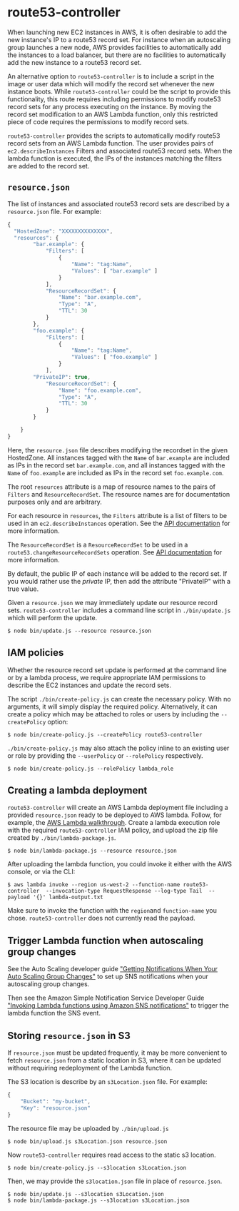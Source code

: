# route53-controller

When launching new EC2 instances in AWS, it is often desirable to add
the new instance's IP to a route53 record set.  For instance when an
autoscaling group launches a new node, AWS provides facilities to
automatically add the instances to a load balancer, but there are no
facilities to automatically add the new instance to a route53 record
set. 

An alternative option to `route53-controller` is to include a script
in the image or user data which will modify the record set whenever
the new instance boots.  While `route53-controller` could be the
script to provide this functionality, this route requires including
permissions to modify route53 record sets for any process executing on
the instance.  By moving the record set modification to an AWS Lambda
function, only this restricted piece of code requires the permissions
to modify record sets.

`route53-controller` provides the scripts to automatically modify
route53 record sets from an AWS Lambda function.  The user provides
pairs of `ec2.describeInstances` Filters and associated route53 record
sets.  When the lambda function is executed, the IPs of the instances
matching the filters are added to the record set.

## `resource.json`

The list of instances and associated route53 record sets are described
by a `resource.json` file.  For example:

```javascript
{
  "HostedZone": "XXXXXXXXXXXXXX",
  "resources": {
        "bar.example": {
            "Filters": [
                {
                    "Name": "tag:Name",
                    "Values": [ "bar.example" ]
                }
            ],
            "ResourceRecordSet": { 
                "Name": "bar.example.com",
                "Type": "A",
                "TTL": 30
            }
        },
        "foo.example": {
            "Filters": [
                {
                    "Name": "tag:Name",
                    "Values": [ "foo.example" ]
                }
            ],
	    "PrivateIP": true,
            "ResourceRecordSet": { 
                "Name": "foo.example.com",
                "Type": "A",
                "TTL": 30
            }
        }

    }
}
```

Here, the `resource.json` file describes modifying the recordset in
the given HostedZone.  All instances tagged with the `Name` of
`bar.example` are included as IPs in the record set `bar.example.com`,
and all instances tagged with the `Name` of `foo.example` are included
as IPs in the record set `foo.example.com`.

The root `resources` attribute is a map of resource names to the pairs
of `Filters` and `ResourceRecordSet`.  The resource names are for
documentation purposes only and are arbitrary.

For each resource in `resources`, the `Filters` attribute is a list of
filters to be used in an `ec2.describeInstances` operation.  See the
[API
documentation](http://docs.aws.amazon.com/AWSJavaScriptSDK/latest/AWS/EC2.html#describeInstances-property)
for more information.

The `ResourceRecordSet` is a `ResourceRecordSet` to be used in a
`route53.changeResourceRecordSets` operation.  See [API
documentation](http://docs.aws.amazon.com/AWSJavaScriptSDK/latest/AWS/Route53.html#changeResourceRecordSets-property)
for more information.

By default, the public IP of each instance will be added to the record
set.  If you would rather use the *private* IP, then add the attribute
"PrivateIP" with a true value.

Given a `resource.json` we may immediately update our resource record
sets.  `route53-controller` includes a command line script in
`./bin/update.js` which will perform the update.

```
$ node bin/update.js --resource resource.json
```

## IAM policies

Whether the resource record set update is performed at the command
line or by a lambda process, we require appropriate IAM permissions to
describe the EC2 instances and update the record sets.  

The script `./bin/create-policy.js` can create the necessary policy.
With no arguments, it will simply display the required policy.
Alternatively, it can create a policy which may be attached to roles
or users by including the `--createPolicy` option:

```
$ node bin/create-policy.js --createPolicy route53-controller
```

`./bin/create-policy.js` may also attach the policy inline to an
existing user or role by providing the `--userPolicy` or
`--rolePolicy` respectively.

```
$ node bin/create-policy.js --rolePolicy lambda_role
```

## Creating a lambda deployment

`route53-controller` will create an AWS Lambda deployment file
including a provided `resource.json` ready to be deployed to AWS
lambda.  Follow, for example, the [AWS Lambda
walkthrough](http://docs.aws.amazon.com/lambda/latest/dg/walkthrough-s3-events-adminuser-prepare.html).
Create a lambda execution role with the required `route53-controller`
IAM policy, and upload the zip file created by `./bin/lambda-package.js`.

```
$ node bin/lambda-package.js --resource resource.json
```

After uploading the lambda function, you could invoke it either with the AWS console, or via the CLI:
```
$ aws lambda invoke --region us-west-2 --function-name route53-controller  --invocation-type RequestResponse --log-type Tail  --payload '{}' lambda-output.txt
```
Make sure to invoke the function with the `region`and `function-name`
you chose.  `route53-controller` does not currently read the payload.

## Trigger Lambda function when autoscaling group changes

See the Auto Scaling developer guide ["Getting Notifications When Your
Auto Scaling Group
Changes"](http://docs.aws.amazon.com/AutoScaling/latest/DeveloperGuide/ASGettingNotifications.html)
to set up SNS notifications when your autoscaling group changes.

Then see the Amazon Simple Notification Service Developer Guide
["Invoking Lambda functions using Amazon SNS
notifications"](http://docs.aws.amazon.com/sns/latest/dg/sns-lambda.html)
to trigger the lambda function the SNS event.

## Storing `resource.json` in S3

If `resource.json` must be updated frequently, it may be more
convenient to fetch `resource.json` from a static location in S3,
where it can be updated without requiring redeployment of the Lambda
function.  

The S3 location is describe by an `s3Location.json` file.  For example: 

```javascript
{
    "Bucket": "my-bucket",
    "Key": "resource.json"
}
```

The resource file may be uploaded by `./bin/upload.js`

```
$ node bin/upload.js s3Location.json resource.json
```

Now `route53-controller` requires read access to the static s3 location.
```
$ node bin/create-policy.js --s3location s3Location.json
```

Then, we may provide the `s3location.json` file in place of `resource.json`.
```
$ node bin/update.js --s3location s3Location.json
$ node bin/lambda-package.js --s3location s3Location.json
```

